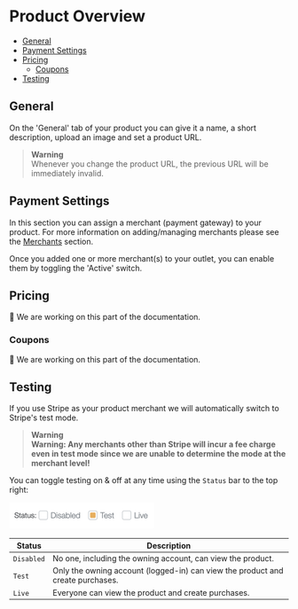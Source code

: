 # Product Overview

- [General](#product-general)
- [Payment Settings](#product-payment-settings)
- [Pricing](#product-pricing)
  - [Coupons](#product-coupons)
- [Testing](#product-testing)

<a name="product-general"></a>

## General

On the 'General' tab of your product you can give it a name, a short description, upload an image and set a product URL.

> **Warning**  
> Whenever you change the product URL, the previous URL will be immediately invalid.

<a name="product-payment-settings"></a>

## Payment Settings

In this section you can assign a merchant (payment gateway) to your product.
For more information on adding/managing merchants please see the [Merchants](/docs/{{version}}/merchants) section.

Once you added one or more merchant(s) to your outlet, you can enable them by toggling the 'Active' switch.

<a name="product-pricing"></a>

## Pricing

🚧 We are working on this part of the documentation.

<a name="product-coupons"></a>

### Coupons

🚧 We are working on this part of the documentation.

<a name="product-testing"></a>

## Testing

If you use Stripe as your product merchant we will automatically switch to Stripe's test mode.

> **Warning**  
> **Warning: Any merchants other than Stripe will incur a fee charge even in test mode since we are unable to determine the mode at the merchant level!**

You can toggle testing on & off at any time using the `Status` bar to the top right:

<img class="my-4" width="261" height="48" src="https://raw.githubusercontent.com/nexusmerchants/docs-orderforms/2.x/assets/images/status-switch.png?raw=true" alt="Status Switch" />

| Status     | Description                                                                    |
|------------|--------------------------------------------------------------------------------|
| `Disabled` | No one, including the owning account, can view the product.                    |
| `Test`     | Only the owning account (logged-in) can view the product and create purchases. |
| `Live`     | Everyone can view the product and create purchases.                            |
